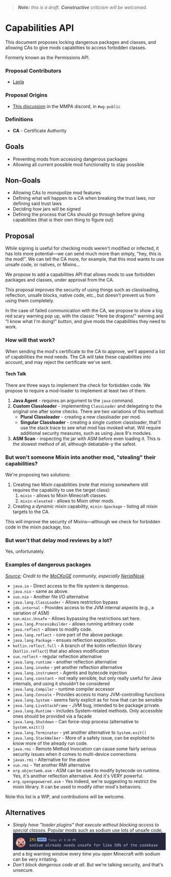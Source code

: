 > ***Note:** this is a draft. **Constructive** criticism will be welcomed.*
# Capabilities API
This document proposes locking dangerous packages and classes,
and allowing CAs to give mods capablities to access forbidden classes.

Formerly known as the Permissions API. 

### Proposal Contributors
- [Laxla](https://github.com/LaylaMeower)

### Proposal Origins
- [This discussion](https://discord.com/channels/1115852272245686334/1117392205787693107/1117454247529812115) in the MMPA discord, in `#wg-public`

### Definitions
- **CA** - Certificate Authority

## Goals
- Preventing mods from accessing dangerous packages
- Allowing all current possible mod functionality to stay possible

## Non-Goals
- Allowing CAs to monopolize mod features
- Defining what will happen to a CA when breaking the trust laws, nor defining said trust laws
- Deciding *how* jars will be signed
- Defining the process that CAs should go through before giving capabilities (that is their own thing to figure out)

## Proposal
While signing is useful for checking mods weren't modified or infected,
it has lots more potential—we can send much more than simply, "hey, this is the mod!".
We can tell the CA more, for example, that this mod wants to use unsafe code, or natives, or Mixins...

We propose to add a capabilities API that allows mods to use forbidden packages and classes, under approval from the CA.

This proposal improves the security of using things such as classloading, reflection, unsafe blocks, native code, etc.,
but doesn't prevent us from using them completely.

In the case of failed communication with the CA, we propose to show a big red scary warning pop up,
with the classic "Here be dragons!" warning and "I know what I'm doing!" button,
and give mods the capabilities they need to work.

### How will that work?

When sending the mod's certificate to the CA to approve, we'll append a list of capabilities the mod needs.
The CA will take these capabilities into account, and may reject the certificate we've sent.

#### Tech Talk

There are three ways to implement the check for forbidden code.
We propose to require a mod-loader to implement at least two of them.
1. **Java Agent** - requires an argument to the `java` command.
2. **Custom Classloader** - implementing `ClassLoader` and delegating to the original one after some checks. There are two variations of this method:
   - **Plural Classloader** - creating a new classloader per mod.
   - **Singular Classloader** - creating a single custom classloader, that'll use the stack trace to see what mod has invoked what. Will require additional security measures, such as using Java 9's modules.
3. **ASM Scan** - inspecting the jar with ASM before even loading it. This is the slowest method of all, although debatable-y the safest. 

### But won't someone Mixin into another mod, "stealing" their capabilities?

We're proposing two solutions:
1. Creating *two* Mixin capabilities (note that mixing somewhere still requires the capability to use the target class): 
   1. `mixin` - allows to Mixin Minecraft classes.
   2. `mixin-elevated` - allows to Mixin other mods.
2. Creating a _dynamic_ mixin capability, `mixin-$package` - listing all mixin targets to the CA.

This will improve the security of Mixins—although we check for forbidden code in the mixin package, too.

### But won't that delay mod reviews by a lot?

Yes, unfortunately.

### Examples of dangerous packages
*[Source](https://docs.google.com/document/d/1EpynBXdKLD69F0F0nk-Sph3FXd18IMs8PhXENB7dl6g/edit#heading=h.b4y2p3mjmgab); Credit to the [MoCKoGE](https://GitHub.com/LaylaMeower/MoCKoGE) community, especially [NerjalNosk](https://github.com/NerjalNosk)*
* `java.io` - Direct access to the file system is dangerous.
* `java.nio` - same as above.
* `sun.nio` - Another file I/O alternative
* `java.lang.ClassLoader` - Allows restriction bypass
* `jdk.internal` - Provides access to the JVM internal aspects (e.g., a variation of ASM)
* `sun.misc.Unsafe` - Allows bypassing the restrictions set here.
* `java.lang.ProcessBuilder` - allows running arbitrary code
* `java.reflect` - allows to modify code.
* `java.lang.reflect` - core part of the above package.
* `java.lang.Package` - ensues reflection exposition.
* `kotlin.reflect.full` - A branch of the kotlin reflection library (`kotlin.reflect`) that also allows modification
* `sun.reflect` - regular reflection alternative
* `java.lang.runtime` - another reflection alternative
* `java.lang.invoke` - yet another reflection alternative
* `java.lang.instrument` - Agents and bytecode injection
* `java.lang.constant` - not really sensible, but only really useful for Java internals, and using it shouldn’t be considered
* `java.lang.Compiler` - runtime compiler accessor
* `java.lang.Console` - Provides access to many JVM-controlling functions
* `java.lang.System` - seems fairly explicit as for how that can be sensible
* `java.lang.LiveStackFrame` - JVM bug, intended to be package private.
* `java.lang.Runtime` - includes System-related methods. Only accessible ones should be provided via a façade
* `java.lang.Shutdown` - Can force-stop process (alternative to `System.exit()`)
* `java.lang.Terminator` - yet another alternative to `System.exit()`
* `java.lang.StackWalker` - More of a safety issue, can be exploited to know more of the already run code.
* `java.rmi` - Remote Method Invocation can cause some fairly serious security issues when it comes to multi-device connections
* `javax.rmi` - Alternative for the above
* `sun.rmi` - Yet another RMI alternative
* `org.objectweb.asm` - ASM can be used to modify bytecode on runtime. Yes, it's another reflection alternative. And it's VERY powerful.
* `org.spongepowered.asm` - Yes indeed, we're suggesting to restrict the mixin library. It can be used to modify other mod's behaviors.

Note this list is a WIP, and contributions will be welcome.

## Alternatives
- _Simply have "loader plugins" that execute without blocking access to special classes._
  Popular mods such as sodium use lots of unsafe code,
  ![IMS, Admin: sodium already needs unsafe for like 50% of the codebase](sodium_unsafe.png "Discord message from IMS")
  and a big warning window every time you open Minecraft with sodium can be very irritating.
- *Don't block dangerous code at all.* But we're talking security, and that's unsecure.